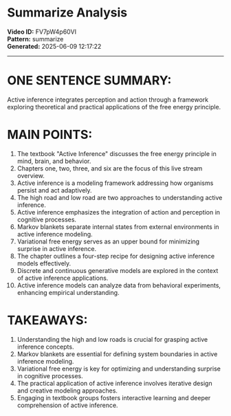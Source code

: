 # Summarize Analysis

**Video ID:** FV7pW4p60VI  
**Pattern:** summarize  
**Generated:** 2025-06-09 12:17:22  

---

# ONE SENTENCE SUMMARY:
Active inference integrates perception and action through a framework exploring theoretical and practical applications of the free energy principle.

# MAIN POINTS:
1. The textbook "Active Inference" discusses the free energy principle in mind, brain, and behavior.
2. Chapters one, two, three, and six are the focus of this live stream overview.
3. Active inference is a modeling framework addressing how organisms persist and act adaptively.
4. The high road and low road are two approaches to understanding active inference.
5. Active inference emphasizes the integration of action and perception in cognitive processes.
6. Markov blankets separate internal states from external environments in active inference modeling.
7. Variational free energy serves as an upper bound for minimizing surprise in active inference.
8. The chapter outlines a four-step recipe for designing active inference models effectively.
9. Discrete and continuous generative models are explored in the context of active inference applications.
10. Active inference models can analyze data from behavioral experiments, enhancing empirical understanding.

# TAKEAWAYS:
1. Understanding the high and low roads is crucial for grasping active inference concepts.
2. Markov blankets are essential for defining system boundaries in active inference modeling.
3. Variational free energy is key for optimizing and understanding surprise in cognitive processes.
4. The practical application of active inference involves iterative design and creative modeling approaches.
5. Engaging in textbook groups fosters interactive learning and deeper comprehension of active inference.